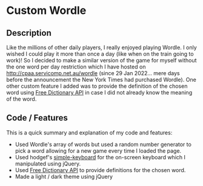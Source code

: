 # Custom Wordle

## Description
Like the millions of other daily players, I really enjoyed playing Wordle. I only wished I could play it more than once a day (like when on the train going to work)! So I decided to make a similar version of the game for myself without the one word per day restriction which I have hosted on http://cpaa.servicomp.net.au/wordle (since 29 Jan 2022... mere days before the announcement the New York Times had purchased Wordle). One other custom feature I added was to provide the definition of the chosen word using [Free Dictionary API](https://dictionaryapi.dev) in case I did not already know the meaning of the word.

## Code / Features
This is a quick summary and explanation of my code and features:
* Used Wordle's array of words but used a random number generator to pick a word allowing for a new game every time I loaded the page.
* Used hodgef's [simple-keyboard](https://github.com/hodgef/simple-keyboard) for the on-screen keyboard which I manipulated using jQuery.
* Used [Free Dictionary API](https://dictionaryapi.dev) to provide definitions for the chosen word.
* Made a light / dark theme using jQuery
